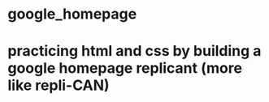 # google_homepage
# practicing html and css by building a google homepage replicant (more like repli-CAN)
